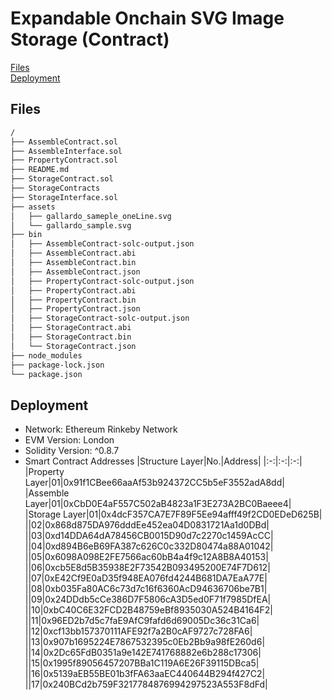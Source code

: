 # Expandable Onchain SVG Image Storage (Contract)

[Files](#Files)  
[Deployment](#Deployment)

## Files

```txt
/
├── AssembleContract.sol
├── AssembleInterface.sol
├── PropertyContract.sol
├── README.md
├── StorageContract.sol
├── StorageContracts
├── StorageInterface.sol
├── assets
│   ├── gallardo_sameple_oneLine.svg
│   └── gallardo_sample.svg
├── bin
│   ├── AssembleContract-solc-output.json
│   ├── AssembleContract.abi
│   ├── AssembleContract.bin
│   ├── AssembleContract.json
│   ├── PropertyContract-solc-output.json
│   ├── PropertyContract.abi
│   ├── PropertyContract.bin
│   ├── PropertyContract.json
│   ├── StorageContract-solc-output.json
│   ├── StorageContract.abi
│   ├── StorageContract.bin
│   └── StorageContract.json
├── node_modules
├── package-lock.json
└── package.json
```

## Deployment

- Network: Ethereum Rinkeby Network
- EVM Version: London
- Solidity Version: ^0.8.7
- Smart Contract Addresses
  |Structure Layer|No.|Address|
  |:-:|:-:|:-:|
  |Property Layer|01|0x91f1CBee66aaAf53b924372CC5b5eF3552adA8dd|
  |Assemble Layer|01|0xCbD0E4aF557C502aB4823a1F3E273A2BC0Baeee4|
  |Storage Layer|01|0x4dcF357CA7E7F89F5Ee94afff49f2CD0EDeD625B|
  ||02|0x868d875DA976dddEe452ea04D0831721Aa1d0DBd|
  ||03|0xd14DDA64dA78456CB0015D90d7c2270c1459AcCC|
  ||04|0xd894B6eB69FA387c626C0c332D80474a88A01042|
  ||05|0x6098A098E2FE7566ac60bB4a4f9c12A8B8A40153|
  ||06|0xcb5E8d5B35938E2F73542B093495200E74F7D612|
  ||07|0xE42Cf9E0aD35f948EA076fd4244B681DA7EaA77E|
  ||08|0xb035Fa80AC6c73d7c16f6360AcD94636706be7B1|
  ||09|0x24DDdb5cCe386D7F5806cA3D5ed0F71f7985DfEA|
  ||10|0xbC40C6E32FCD2B48759eBf8935030A524B4164F2|
  ||11|0x96ED2b7d5c7faE9AfC9fafd6d69005Dc36c31Ca6|
  ||12|0xcf13bb157370111AFE92f7a2B0cAF9727c728FA6|
  ||13|0x907b1695224E7867532395c0Eb2Bb9a98fE260d6|
  ||14|0x2Dc65FdB0351a9e142E741768882e6b288c17306|
  ||15|0x1995f89056457207BBa1C119A6E26F39115DBca5|
  ||16|0x5139aEB55BE01b3fFA63aaEC440644B294f427C2|
  ||17|0x240BCd2b759F3217784876994297523A553F8dFd|
